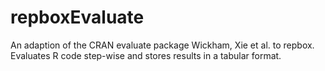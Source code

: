 # repboxEvaluate

An adaption of the CRAN evaluate package Wickham, Xie et al. to repbox. Evaluates R code step-wise and stores results in a tabular format.
